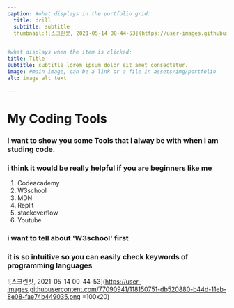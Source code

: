 ```yaml
---
caption: #what displays in the portfolio grid:
  title: drill
  subtitle: subtitle
  thumbnail:![스크린샷, 2021-05-14 00-44-53](https://user-images.githubusercontent.com/77090941/118150751-db520880-b44d-11eb-8e08-fae74b449035.png =100x20)

  
#what displays when the item is clicked:
title: Title
subtitle: subtitle lorem ipsum dolor sit amet consectetur.
image: #main image, can be a link or a file in assets/img/portfolio
alt: image alt text

---
```

# My Coding Tools 
### I want to show you some Tools that i alway be with when i am studing code. 
### i think it would be really helpful if you are beginners like me 

1. Codeacademy 
2. W3school
3. MDN
4. Replit
5. stackoverflow
6. Youtube

### i want to tell about 'W3school' first
### it is so intuitive so you can easily check keywords of programming languages
![스크린샷, 2021-05-14 00-44-53](https://user-images.githubusercontent.com/77090941/118150751-db520880-b44d-11eb-8e08-fae74b449035.png =100x20)

